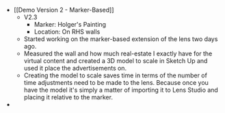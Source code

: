 - [[Demo Version 2 - Marker-Based]]
	- V2.3
		- Marker: Holger's Painting
		- Location: On RHS walls
	- Started working on the marker-based extension of the lens two days ago.
	- Measured the wall and how much real-estate I exactly have for the virtual content and created a 3D model to scale in Sketch Up and used it place the advertisements on.
	- Creating the model to scale saves time in terms of the number of time adjustments need to be made to the lens.  Because once you have the model it's simply a matter of importing it to Lens Studio and placing it relative to the marker.
-